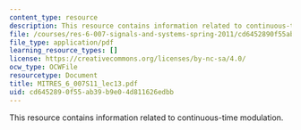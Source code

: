 ```yaml
---
content_type: resource
description: This resource contains information related to continuous-time modulation.
file: /courses/res-6-007-signals-and-systems-spring-2011/cd6452890f55ab39b9e04d811626edbb_MITRES_6_007S11_lec13.pdf
file_type: application/pdf
learning_resource_types: []
license: https://creativecommons.org/licenses/by-nc-sa/4.0/
ocw_type: OCWFile
resourcetype: Document
title: MITRES_6_007S11_lec13.pdf
uid: cd645289-0f55-ab39-b9e0-4d811626edbb
---
```

This resource contains information related to continuous-time modulation.